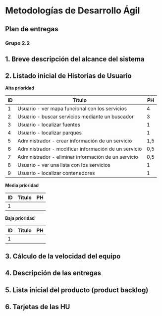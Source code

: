 # Metodologías de Desarrollo Ágil

## Plan de entregas

### Grupo 2.2



## 1. Breve descripción del alcance del sistema



## 2. Listado inicial de Historias de Usuario

**Alta prioridad**

| ID   | Título                                               | PH   |
| ---- | ---------------------------------------------------- | ---- |
| 1    | Usuario - ver mapa funcional con los servicios       | 4    |
| 2    | Usuario - buscar servicios mediante un buscador      | 3    |
| 3    | Usuario - localizar fuentes                          | 1    |
| 4    | Usuario - localizar parques                          | 1    |
| 5    | Administrador - crear información de un servicio     | 1,5  |
| 6    | Administrador - modificar información de un servicio | 0,5  |
| 7    | Administrador - eliminar información de un servicio  | 0,5  |
| 8    | Usuario - ver una lista con los servicios            | 1    |
| 9    | Usuario - localizar contenedores                     | 1    |

**Media prioridad**

| ID   | Título | PH   |
| ---- | ------ | ---- |
| 1    |        |      |

**Baja prioridad**

| ID   | Título | PH   |
| ---- | ------ | ---- |
| 1    |        |      |

## 3. Cálculo de la velocidad del equipo



## 4. Descripción de las entregas



## 5. Lista inicial del producto (product backlog)



## 6. Tarjetas de las HU






